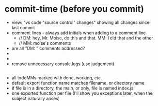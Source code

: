 
# commit-time (before you commit)
* view: "vs code "source control" changes" showing all changes since last commit
* comment lines - always add initials when adding to a comment line
  * // DM: hey, Mr. Moise, do this and that. MM: I did that and the other
  * // MM: moise's comments
* are all "DM: " comments addressed? 
* 
* 
* remove unnecessary console.logs (use judgement)


## 

- all todoMMs marked with done, working, etc.
- default export function name matches filename, or directory name
- if file is in a directory, the main, or only, file is named index.js
- one exported function per file (I'll show you exceptions later, when the subject naturally arises)
